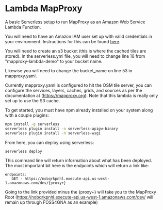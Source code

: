 # Lambda MapProxy

A basic [Serverless](https://serverless.com) setup to run MapProxy as an Amazon Web Service Lambda Function.

You will need to have an Amazon IAM user set up with valid credentials in your environment. Instructions for this can be found [here](https://docs.aws.amazon.com/cli/latest/userguide/cli-chap-configure.html).

You will need to create an s3 bucket (this is where the cached tiles are stored). In the serverless.yml file, you will need to change line 16 from "mapproxy-lambda-demo" to your bucket name.

Likewise you will need to change the bucket_name on line 53 in mapproxy.yaml.

Currently mapproxy.yaml is configured to hit the OSM tile server, you can configure the services, layers, caches, grids, and sources as per the documentation at (https://mapproxy.org). Note that this lambda is really only set up to use the S3 cache.

To get started, you must have npm already installed on your system along with a couple plugins:
```sh
npm install -g serverless
serverless plugin install -n serverless-apigw-binary
serverless plugin install -n serverless-wsgi
```

From here, you can deploy using serverless:
```sh
serverless deploy
```

This command line will return information about what has been deployed. The most important bit here is the endpoints which will return a link like:
 ```
 endpoints:
    GET - https://nobqrkpnhl.execute-api.us-west-1.amazonaws.com/dev/{proxy+}
```
Going to the link provided minus the {proxy+} will take you to the MapProxy Root (https://nobqrkpnhl.execute-api.us-west-1.amazonaws.com/dev/ will remain up through FOSS4GNA as an example) 
